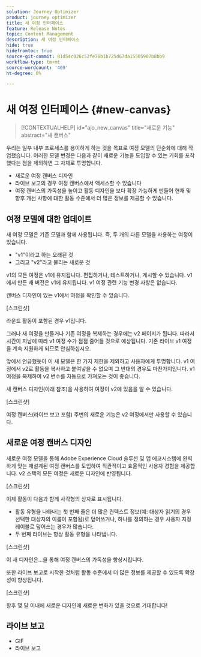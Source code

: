 ```yaml
---
solution: Journey Optimizer
product: journey optimizer
title: 새 여정 인터페이스
feature: Release Notes
topic: Content Management
description: 새 여정 인터페이스
hide: true
hidefromtoc: true
source-git-commit: 81d54c026c52fe78b1b725d67da15505907b8bb9
workflow-type: tm+mt
source-wordcount: '469'
ht-degree: 0%

---
```


# 새 여정 인터페이스 {#new-canvas}

>[!CONTEXTUALHELP]
>id="ajo_new_canvas"
>title="새로운 기능"
>abstract="새 캔버스"

우리는 일부 내부 프로세스를 용이하게 하는 것을 목표로 여정 모델의 단순화에 대해 작업했습니다. 이러한 모델 변경은 다음과 같이 새로운 기능을 도입할 수 있는 기회를 포착했다는 점을 제외하면 그 자체로 투명합니다.

* 새로운 여정 캔버스 디자인
* 라이브 보고의 경우 여정 캔버스에서 액세스할 수 있습니다
* 여정 캔버스의 가독성을 높이고 활동 디자인을 보다 확장 가능하게 만들어 현재 및 향후 개선 사항에 대한 활동 수준에서 더 많은 정보를 제공할 수 있습니다.

## 여정 모델에 대한 업데이트

새 여정 모델은 기존 모델과 함께 사용됩니다. 즉, 두 개의 다른 모델을 사용하는 여정이 있습니다.

* &quot;v1&quot;이라고 하는 오래된 것
* 그리고 &quot;v2&quot;라고 불리는 새로운 것

v1의 모든 여정은 v1에 유지됩니다. 편집하거나, 테스트하거나, 게시할 수 있습니다. v1에서 만든 새 버전은 v1에 유지됩니다. v1 여정 관련 기능 변경 사항은 없습니다.

캔버스 디자인이 있는 v1에서 여정을 확인할 수 있습니다.

[스크린샷]

라운드 활동이 포함된 경우 v1입니다.

그러나 새 여정을 만들거나 기존 여정을 복제하는 경우에는 v2 페이지가 됩니다. 따라서 시간이 지남에 따라 v1 여정 수가 점점 줄어들 것으로 예상됩니다. 기존 라이브 v1 여정을 계속 지원하게 되므로 안심하십시오.

앞에서 언급했듯이 이 새 모델은 한 가지 제한을 제외하고 사용자에게 투명합니다. v1 여정에서 v2로 활동을 복사하고 붙여넣을 수 없으며 그 반대의 경우도 마찬가지입니다. v1 여정을 복제하여 v2 변수를 자동으로 가져오는 것이 좋습니다.

새 캔버스 디자인(아래 참조)을 사용하여 여정이 v2에 있음을 알 수 있습니다.

[스크린샷]

여정 캔버스(라이브 보고 포함) 주변의 새로운 기능은 v2 여정에서만 사용할 수 있습니다.

## 새로운 여정 캔버스 디자인

새로운 여정 모델을 통해 Adobe Experience Cloud 솔루션 및 앱 에코시스템에 완벽하게 맞는 재설계된 여정 캔버스를 도입하여 직관적이고 효율적인 사용자 경험을 제공합니다. v2 스택의 모든 여정은 새로운 디자인에 반영됩니다.

[스크린샷]

이제 활동이 다음과 함께 사각형의 상자로 표시됩니다.

* 활동 유형을 나타내는 첫 번째 줄은 더 많은 컨텍스트 정보(예: 대상자 읽기의 경우 선택한 대상자의 이름이 포함됨)로 덮어쓰거나, 하나를 정의하는 경우 사용자 지정 레이블로 덮어쓰는 경우가 많습니다.
* 두 번째 라이브는 항상 활동 유형을 나타냅니다.

[스크린샷]

이 새 디자인은...을 통해 여정 캔버스의 가독성을 향상시킵니다.

또한 라이브 보고로 시작한 것처럼 활동 수준에서 더 많은 정보를 제공할 수 있도록 확장성이 향상됩니다.

[스크린샷]

향후 몇 달 이내에 새로운 디자인에 새로운 변화가 있을 것으로 기대합니다!

## 라이브 보고

* GIF
* 라이브 보고